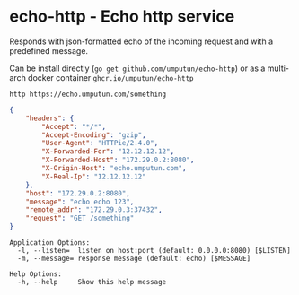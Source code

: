 # echo-http - Echo http service

Responds with json-formatted echo of the incoming request and with a predefined message.

Can be install directly (`go get github.com/umputun/echo-http`) or as a multi-arch docker container `ghcr.io/umputun/echo-http`

`http https://echo.umputun.com/something`

```json
{
    "headers": {
        "Accept": "*/*",
        "Accept-Encoding": "gzip",
        "User-Agent": "HTTPie/2.4.0",
        "X-Forwarded-For": "12.12.12.12",
        "X-Forwarded-Host": "172.29.0.2:8080",
        "X-Origin-Host": "echo.umputun.com",
        "X-Real-Ip": "12.12.12.12"
    },
    "host": "172.29.0.2:8080",
    "message": "echo echo 123",
    "remote_addr": "172.29.0.3:37432",
    "request": "GET /something"
}
```

```
Application Options:
  -l, --listen=  listen on host:port (default: 0.0.0.0:8080) [$LISTEN]
  -m, --message= response message (default: echo) [$MESSAGE]

Help Options:
  -h, --help     Show this help message
```
